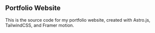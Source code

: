 ## Portfolio Website
This is the source code for my portfolio website, created with Astro.js, TailwindCSS, and Framer motion.
